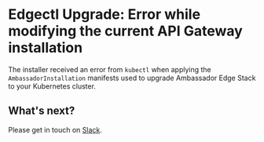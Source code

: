 # Edgectl Upgrade: Error while modifying the current API Gateway installation

The installer received an error from `kubectl` when applying the `AmbassadorInstallation`
manifests used to upgrade Ambassador Edge Stack to your Kubernetes cluster.

## What's next?

Please get in touch on [Slack](http://a8r.io/slack).
